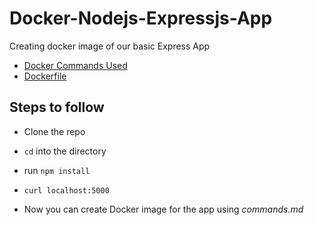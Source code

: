 # Docker-Nodejs-Expressjs-App

Creating docker image of our basic Express App

- [Docker Commands Used](/commands.md)
- [Dockerfile](/Dockerfile) 


## Steps to follow 

- Clone the repo
- `cd` into the directory 
- run `npm install` 
- `curl localhost:5000` 

- Now you can create Docker image for the app using *commands.md*